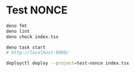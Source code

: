 # Test NONCE

```sh
deno fmt
deno lint
deno check index.tsx
```

```sh
deno task start
# http://localhost:8000/
```

```sh
deployctl deploy --project=test-nonce index.tsx
```
